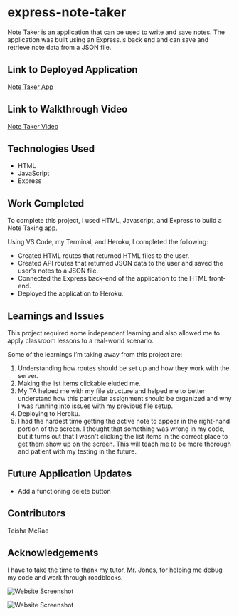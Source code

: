 # express-note-taker
Note Taker is an application that can be used to write and save notes. The application was built using an Express.js back end and can save and retrieve note data from a JSON file.

## Link to Deployed Application
[Note Taker App](https://tjm-express-note-taker.herokuapp.com/)

## Link to Walkthrough Video
[Note Taker Video](https://www.loom.com/share/3969ceff0b4148e0a66767f694cd225e)

## Technologies Used
* HTML
* JavaScript
* Express
 
## Work Completed

To complete this project, I used HTML, Javascript, and Express to build a Note Taking app.

Using VS Code, my Terminal, and Heroku, I completed the following:

* Created HTML routes that returned HTML files to the user.
* Created API routes that returned JSON data to the user and saved the user's notes to a JSON file.
* Connected the Express back-end of the application to the HTML front-end.
* Deployed the application to Heroku.
 
## Learnings and Issues
 
This project required some independent learning and also allowed me to apply classroom lessons to a real-world scenario.

Some of the learnings I’m taking away from this project are:
1. Understanding how routes should be set up and how they work with the server.
2. Making the list items clickable eluded me.
3. My TA helped me with my file structure and helped me to better understand how this particular assignment should be organized and why I was running into issues with my previous file setup.
4. Deploying to Heroku.
5. I had the hardest time getting the active note to appear in the right-hand portion of the screen. I thought that something was wrong in my code, but it turns out that I wasn't clicking the list items in the correct place to get them show up on the screen. This will teach me to be more thorough and patient with my testing in the future.

## Future Application Updates

* Add a functioning delete button

 
## Contributors
Teisha McRae

## Acknowledgements
I have to take the time to thank my tutor, Mr. Jones, for helping me debug my code and work through roadblocks.

![Website Screenshot](https://user-images.githubusercontent.com/73713665/116962335-b0a8c880-ac73-11eb-9e88-db3834b81152.png)

![Website Screenshot](https://user-images.githubusercontent.com/73713665/116963969-46deed80-ac78-11eb-8656-61a5b0485411.pn)
